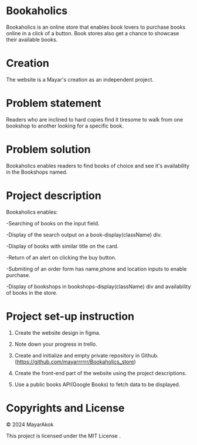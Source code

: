 
# Bookaholics

Bookaholics is an online store that enables book lovers to purchase books online in a click of a button. Book stores also get a chance to showcase their available books.

# Creation

The website is a Mayar's creation as an independent project.

# Problem statement

Readers who are inclined to hard copies find it tiresome to walk from one bookshop to another looking for a specific book. 

# Problem solution

Bookaholics enables readers to find books of choice and see it's availability in the Bookshops named.

# Project description

Bookaholics  enables:

   -Searching of books on the input field.

   -Display of the search output on a book-display(className) div.

   -Display of books with similar title on the card.

   -Return of an alert on clicking the buy button.

   -Submiting of an order form has name,phone and location inputs to enable purchase.

   -Display of bookshops in bookshops-display(className) div and availability of books in the store.


# Project set-up instruction
 
 1. Create the website design in figma.

 2. Note down your progress in trello.

 3. Create and initialize and empty private repository in Github. 
    (https://github.com/mayarrrrrr/Bookaholics_store)

 4. Create the front-end part of the website using the project descriptions.

 5. Use a public books API(Google Books) to fetch data to be displayed.

 


# Copyrights and License

© 2024 MayarAkok

This project is licensed under the MIT License .





